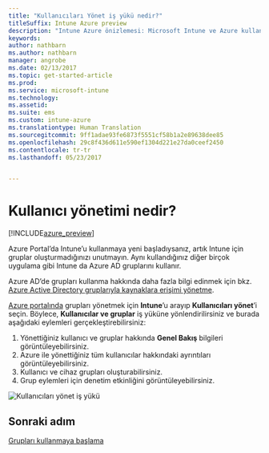 ```yaml
---
title: "Kullanıcıları Yönet iş yükü nedir?"
titleSuffix: Intune Azure preview
description: "Intune Azure önizlemesi: Microsoft Intune ve Azure kullanarak kullanıcıları görüntülemeyi ve yönetmeyi öğrenin."
keywords: 
author: nathbarn
ms.author: nathbarn
manager: angrobe
ms.date: 02/13/2017
ms.topic: get-started-article
ms.prod: 
ms.service: microsoft-intune
ms.technology: 
ms.assetid: 
ms.suite: ems
ms.custom: intune-azure
ms.translationtype: Human Translation
ms.sourcegitcommit: 9ff1adae93fe6873f5551cf58b1a2e89638dee85
ms.openlocfilehash: 29c8f436d611e590ef1304d221e27da0ceef2450
ms.contentlocale: tr-tr
ms.lasthandoff: 05/23/2017


---
```


# <a name="what-is-user-management"></a>Kullanıcı yönetimi nedir?


[!INCLUDE[azure_preview](./includes/azure_preview.md)]

Azure Portal’da Intune’u kullanmaya yeni başladıysanız, artık Intune için gruplar oluşturmadığınızı unutmayın. Aynı kullandığınız diğer birçok uygulama gibi Intune da Azure AD gruplarını kullanır.

Azure AD’de grupları kullanma hakkında daha fazla bilgi edinmek için bkz. [Azure Active Directory gruplarıyla kaynaklara erişimi yönetme](https://docs.microsoft.com/azure/active-directory/active-directory-manage-groups).

[Azure portalında](https://portal.azure.com) grupları yönetmek için **Intune**’u arayıp **Kullanıcıları yönet**’i seçin. Böylece, **Kullanıcılar ve gruplar** iş yüküne yönlendirilirsiniz ve burada aşağıdaki eylemleri gerçekleştirebilirsiniz:

1. Yönettiğiniz kullanıcı ve gruplar hakkında **Genel Bakış** bilgileri görüntüleyebilirsiniz.
2. Azure ile yönettiğiniz tüm kullanıcılar hakkındaki ayrıntıları görüntüleyebilirsiniz.
3. Kullanıcı ve cihaz grupları oluşturabilirsiniz.
4. Grup eylemleri için denetim etkinliğini görüntüleyebilirsiniz.

![Kullanıcıları yönet iş yükü](./media/manage-users.png)


## <a name="next-step"></a>Sonraki adım

[Grupları kullanmaya başlama](groups-get-started.md)

